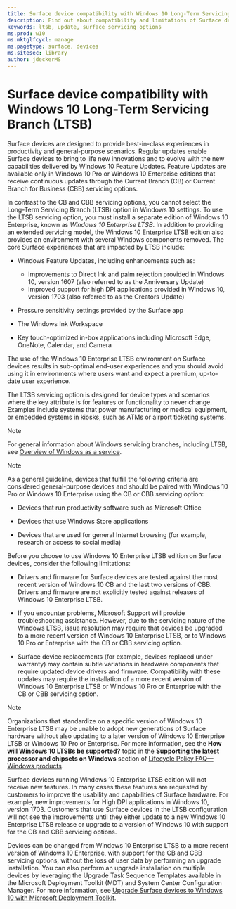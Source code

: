 ```yaml
---
title: Surface device compatibility with Windows 10 Long-Term Servicing Branch (Surface)
description: Find out about compatibility and limitations of Surface devices running Windows 10 Enterprise LTSB edition.
keywords: ltsb, update, surface servicing options
ms.prod: w10
ms.mktglfcycl: manage
ms.pagetype: surface, devices
ms.sitesec: library
author: jdeckerMS
---
```


# Surface device compatibility with Windows 10 Long-Term Servicing Branch (LTSB)

Surface devices are designed to provide best-in-class experiences in productivity and general-purpose scenarios. Regular updates enable Surface devices to bring to life new innovations and to evolve with the new capabilities delivered by Windows 10 Feature Updates. Feature Updates are available only in Windows 10 Pro or Windows 10 Enterprise editions that receive continuous updates through the Current Branch (CB) or Current Branch for Business (CBB) servicing options.

In contrast to the CB and CBB servicing options, you cannot select the Long-Term Servicing Branch (LTSB) option in Windows 10 settings. To use the LTSB servicing option, you must install a separate edition of Windows 10 Enterprise, known as *Windows 10 Enterprise LTSB*. In addition to providing an extended servicing model, the Windows 10 Enterprise LTSB edition also provides an environment with several Windows components removed. The core Surface experiences that are impacted by LTSB include:

* Windows Feature Updates, including enhancements such as:

  *  Improvements to Direct Ink and palm rejection provided in Windows 10, version 1607 (also referred to as the Anniversary Update)
  *  Improved support for high DPI applications provided in Windows 10, version 1703 (also referred to as the Creators Update)

* Pressure sensitivity settings provided by the Surface app

* The Windows Ink Workspace

* Key touch-optimized in-box applications including Microsoft Edge, OneNote, Calendar, and Camera

The use of the Windows 10 Enterprise LTSB environment on Surface devices results in sub-optimal end-user experiences and you should avoid using it in environments where users want and expect a premium, up-to-date user experience.

The LTSB servicing option is designed for device types and scenarios where the key attribute is for features or functionality to never change. Examples include systems that power manufacturing or medical equipment, or embedded systems in kiosks, such as ATMs or airport ticketing systems.

>[!NOTE]
>For general information about Windows servicing branches, including LTSB, see [Overview of Windows as a service](https://technet.microsoft.com/itpro/windows/update/waas-overview#long-term-servicing-branch).

>[!NOTE]
>As a general guideline, devices that fulfill the following criteria are considered general-purpose devices and should be paired with Windows 10 Pro or Windows 10 Enterprise using the CB or CBB servicing option:

* Devices that run productivity software such as Microsoft Office

* Devices that use Windows Store applications

* Devices that are used for general Internet browsing (for example, research or access to social media)

Before you choose to use Windows 10 Enterprise LTSB edition on Surface devices, consider the following limitations:

* Drivers and firmware for Surface devices are tested against the most recent version of Windows 10 CB and the last two versions of CBB. Drivers and firmware are not explicitly tested against releases of Windows 10 Enterprise LTSB. 

* If you encounter problems, Microsoft Support will provide troubleshooting assistance. However, due to the servicing nature of the Windows LTSB, issue resolution may require that devices be upgraded to a more recent version of Windows 10 Enterprise LTSB, or to Windows 10 Pro or Enterprise with the CB or CBB servicing option.

* Surface device replacements (for example, devices replaced under warranty) may contain subtle variations in hardware components that require updated device drivers and firmware. Compatibility with these updates may require the installation of a more recent version of Windows 10 Enterprise LTSB or Windows 10 Pro or Enterprise with the CB or CBB servicing option.

>[!NOTE]
>Organizations that standardize on a specific version of Windows 10 Enterprise LTSB may be unable to adopt new generations of Surface hardware without also updating to a later version of Windows 10 Enterprise LTSB or Windows 10 Pro or Enterprise. For more information, see the **How will Windows 10 LTSBs be supported?** topic in the **Supporting the latest processor and chipsets on Windows** section of [Lifecycle Policy FAQ—Windows products](https://support.microsoft.com/help/18581/lifecycle-policy-faq-windows-products#b4).

Surface devices running Windows 10 Enterprise LTSB edition will not receive new features. In many cases these features are requested by customers to improve the usability and capabilities of Surface hardware. For example, new improvements for High DPI applications in Windows 10, version 1703. Customers that use Surface devices in the LTSB configuration will not see the improvements until they either update to a new Windows 10 Enterprise LTSB release or upgrade to a version of Windows 10 with support for the CB and CBB servicing options.

Devices can be changed from Windows 10 Enterprise LTSB to a more recent version of Windows 10 Enterprise, with support for the CB and CBB servicing options, without the loss of user data by performing an upgrade installation. You can also perform an upgrade installation on multiple devices by leveraging the Upgrade Task Sequence Templates available in the Microsoft Deployment Toolkit (MDT) and System Center Configuration Manager. For more information, see [Upgrade Surface devices to Windows 10 with Microsoft Deployment Toolkit](https://technet.microsoft.com/itpro/surface/upgrade-surface-devices-to-windows-10-with-mdt).
